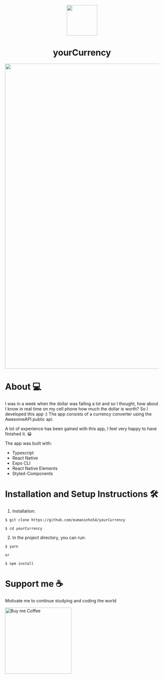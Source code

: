 <div align="center">
  <img style="height: 100px" src="https://user-images.githubusercontent.com/87163356/166123909-6a33d65d-3f25-4051-ac16-28d10ad53e73.png">
  <h1 size='10px' align= "center">yourCurrency</h1>
</div>

<div align="center">
  <img style="height: 1000px" src="https://user-images.githubusercontent.com/87163356/166123938-a4279b72-c80e-444a-aa4d-4fb26e7b2b50.png">
</div>

# About 💻
I was in a week when the dollar was falling a lot and so I thought, how about I know in real time on my cell phone how much the dollar is worth? So I developed this app :)
The app consists of a currency converter using the AwesomeAPI public api.

A lot of experience has been gained with this app, I feel very happy to have finished it. 😀

The app was built with:
- Typescript
- React Native
- Expo CLI
- React Native Elements
- Styled-Components

# Installation and Setup Instructions 🛠

1. Installation: 
```
$ git clone https://github.com/eumaninho54/yourCurrency

$ cd yourCurrency
```

2. In the project directory, you can run:
```
$ yarn

or

$ npm install
```

# Support me ☕

Motivate me to continue studying and coding the world

<a href="https://www.buymeacoffee.com/ymaninho54" target="_blank" rel=”noopener”>
  <img src="https://camo.githubusercontent.com/9098104e5daafdc329a70518b45ded656f305d1043fa6454ce405aec84509740/68747470733a2f2f63646e2e6275796d6561636f666665652e636f6d2f627574746f6e732f76322f64656661756c742d76696f6c65742e706e67" alt="Buy me Coffee" max-height="60px" width="217px">
</a>

